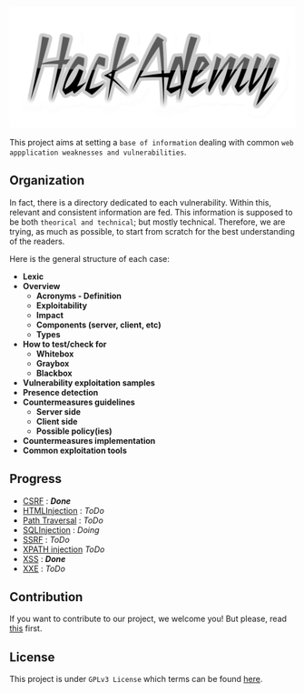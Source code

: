 ![HackAcademy Logo](Vuln/XSS/items/coollogo_com-309731270.png)

This project aims at setting a `base of information` dealing with common `web appplication weaknesses and vulnerabilities`.

## Organization
In fact, there is a directory dedicated to each vulnerability. Within this, relevant and consistent information are fed. This information is supposed to be both `theorical and technical`; but mostly technical.
Therefore, we are trying, as much as possible, to start from scratch for the best understanding of the readers.

Here is the general structure of each case:
* **Lexic**
* **Overview** 
   * **Acronyms - Definition**
   * **Exploitability**
   * **Impact**
   * **Components (server, client, etc)**
   * **Types**
* **How to test/check for**
   * **Whitebox**
   * **Graybox**
   * **Blackbox**
* **Vulnerability exploitation samples**
* **Presence detection**
* **Countermeasures guidelines**
   * **Server side**
   * **Client side**
   * **Possible policy(ies)**
* **Countermeasures implementation**
* **Common exploitation tools** 

## Progress
* [CSRF](Vuln/CSRF/README.md) : ***Done*** 
* [HTMLInjection](Vuln/README.md) : *ToDo*
* [Path Traversal](Vuln/README.md) : *ToDo*
* [SQLInjection](Vuln/SQL_Injection/README.md) : *Doing*
* [SSRF](Vuln/README.md) : *ToDo*
* [XPATH injection](Vuln/XPATH/README.md) *ToDo*
* [XSS](Vuln/XSS/README.md) : ***Done***
* [XXE](Vuln/XXE/README.md) : *ToDo*

## Contribution
If you want to contribute to our project, we welcome you!
But please, read [this](CONTRIBUTION.md) first.

## License
This project is under `GPLv3 License` which terms can be found [here](LICENSE).
